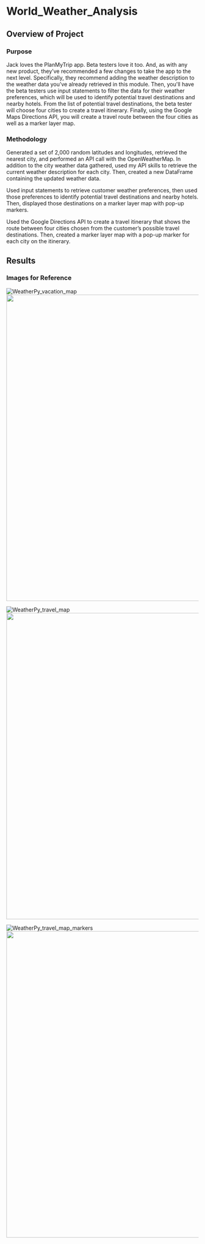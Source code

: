 # World_Weather_Analysis

## Overview of Project

### Purpose
Jack loves the PlanMyTrip app. Beta testers love it too. And, as with any new product, they’ve recommended a few changes to take the app to the next level. Specifically, they recommend adding the weather description to the weather data you’ve already retrieved in this module. Then, you'll have the beta testers use input statements to filter the data for their weather preferences, which will be used to identify potential travel destinations and nearby hotels. From the list of potential travel destinations, the beta tester will choose four cities to create a travel itinerary. Finally, using the Google Maps Directions API, you will create a travel route between the four cities as well as a marker layer map.

### Methodology

Generated a set of 2,000 random latitudes and longitudes, retrieved the nearest city, and performed an API call with the OpenWeatherMap. In addition to the city weather data gathered, used my API skills to retrieve the current weather description for each city. Then, created a new DataFrame containing the updated weather data.

Used input statements to retrieve customer weather preferences, then used those preferences to identify potential travel destinations and nearby hotels. Then, displayed those destinations on a marker layer map with pop-up markers.

Used the Google Directions API to create a travel itinerary that shows the route between four cities chosen from the customer’s possible travel destinations. Then, created a marker layer map with a pop-up marker for each city on the itinerary.

## Results

### Images for Reference

![WeatherPy_vacation_map](WeatherPy_vacation_map.png)
<img src="WeatherPy_vacation_map.png" width="800" />

![WeatherPy_travel_map](WeatherPy_travel_map.png)
<img src="WeatherPy_travel_map.png" width="800" />

![WeatherPy_travel_map_markers](WeatherPy_travel_map_markers.png)
<img src="WeatherPy_travel_map_markers.png" width="800" />
